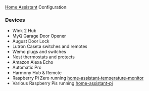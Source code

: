 [Home Assistant](https://home-assistant.io/) Configuration

### Devices

* Wink 2 Hub
* MyQ Garage Door Opener
* August Door Lock
* Lutron Caseta switches and remotes
* Wemo plugs and switches
* Nest thermostats and protects
* Amazon Alexa Echo
* Automatic Pro
* Harmony Hub & Remote
* Raspberry Pi Zero running [home-assistant-temperature-monitor](https://github.com/nickmomrik/home-assistant-temperature-monitor)
* Various Raspberry Pis running [home-assistant-pi](https://github.com/nickmomrik/home-assistant-pi)

